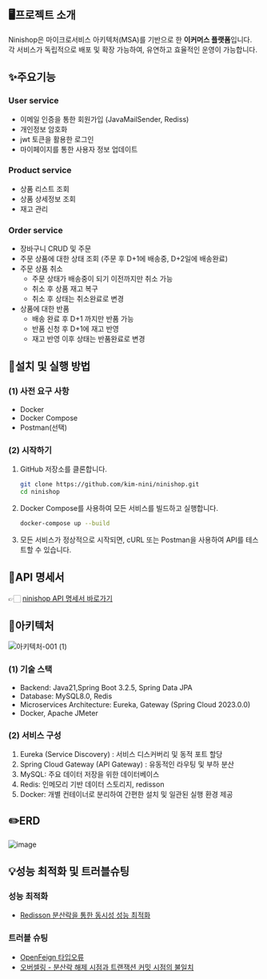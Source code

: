 ## 🖥️프로젝트 소개
Ninishop은 마이크로서비스 아키텍처(MSA)를 기반으로 한 **이커머스 플랫폼**입니다. <br>
각 서비스가 독립적으로 배포 및 확장 가능하여, 유연하고 효율적인 운영이 가능합니다.

## ✨주요기능
### User service
- 이메일 인증을 통한 회원가입 (JavaMailSender, Rediss)
- 개인정보 암호화
- jwt 토큰을 활용한 로그인
- 마이페이지를 통한 사용자 정보 업데이트

### Product service
- 상품 리스트 조회
- 상품 상세정보 조회
- 재고 관리

### Order service
- 장바구니 CRUD 및 주문
- 주문 상품에 대한 상태 조회 (주문 후 D+1에 배송중, D+2일에 배송완료)
- 주문 상품 취소
  - 주문 상태가 배송중이 되기 이전까지만 취소 가능
  - 취소 후 상품 재고 복구
  - 취소 후 상태는 취소완료로 변경
- 상품에 대한 반품
  - 배송 완료 후 D+1 까지만 반품 가능
  - 반품 신청 후 D+1에 재고 반영
  - 재고 반영 이후 상태는 반품완료로 변경


## 🚀설치 및 실행 방법
### (1) 사전 요구 사항
- Docker
- Docker Compose
- Postman(선택)

### (2) 시작하기
1. GitHub 저장소를 클론합니다.
   ```sh
   git clone https://github.com/kim-nini/ninishop.git
   cd ninishop
   ```
2. Docker Compose를 사용하여 모든 서비스를 빌드하고 실행합니다.
   ```sh
   docker-compose up --build
   ```
3. 모든 서비스가 정상적으로 시작되면, cURL 또는 Postman을 사용하여 API를 테스트할 수 있습니다.
  
## 📜API 명세서
 👉🏻 [ninishop API 명세서 바로가기](https://documenter.getpostman.com/view/34469315/2sA3QwcAMo "ninishop API 명세서")

## 📐아키텍처
![아키텍처-001 (1)](https://github.com/kim-nini/ninishop/assets/144877020/35075726-eecc-404f-be1f-f211d6270e24)
### (1) 기술 스택
- Backend: Java21,Spring Boot 3.2.5,  Spring Data JPA
- Database: MySQL8.0, Redis
- Microservices Architecture: Eureka, Gateway (Spring Cloud 2023.0.0)
- Docker, Apache JMeter
### (2) 서비스 구성
1. Eureka (Service Discovery) : 서비스 디스커버리 및 동적 포트 할당
2. Spring Cloud Gateway (API Gateway) : 유동적인 라우팅 및 부하 분산
3. MySQL: 주요 데이터 저장을 위한 데이터베이스
4. Redis: 인메모리 기반 데이터 스토리지, redisson
5. Docker: 개별 컨테이너로 분리하여 간편한 설치 및 일관된 실행 환경 제공

## ✏️ERD
![image](https://github.com/kim-nini/ninishop/assets/144877020/a77cacbf-0567-4bd9-9897-8930ae304b9b)


## 💡성능 최적화 및 트러블슈팅
### 성능 최적화
- [Redisson 분산락을 통한 동시성 성능 최적화](https://velog.io/@duddjektjtro/ninishop-성능-최적화-Redisson-분산락을-통한-동시성-성능-최적화)
### 트러블 슈팅
- [OpenFeign 타입오류](https://velog.io/@duddjektjtro/ninishop-%ED%8A%B8%EB%9F%AC%EB%B8%94-%EC%8A%88%ED%8C%85-OpenFeign-%ED%83%80%EC%9E%85%EC%98%A4%EB%A5%98)
- [오버셀링 - 분산락 해제 시점과 트랜잭션 커밋 시점의 불일치](https://velog.io/@duddjektjtro/ninishop-%ED%8A%B8%EB%9F%AC%EB%B8%94-%EC%8A%88%ED%8C%85-Redisson-%EB%B6%84%EC%82%B0%EB%9D%BD%EA%B3%BC-%ED%8A%B8%EB%9E%9C%EC%9E%AD%EC%85%98-%EC%BB%A4%EB%B0%8B-%EC%8B%9C%EC%A0%90%EC%9D%98-%EB%B6%88%EC%9D%BC%EC%B9%98-9od98cnl)
